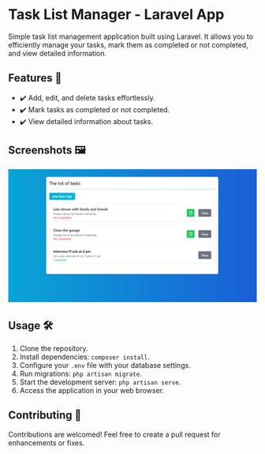 # Task List Manager - Laravel App


Simple task list management application built using Laravel. It allows you to efficiently manage your tasks, mark them as completed or not completed, and view detailed information.

## Features 🚀

- ✔️ Add, edit, and delete tasks effortlessly.
- ✔️ Mark tasks as completed or not completed.
- ✔️ View detailed information about tasks.

## Screenshots 🖼️

![alt text](https://github.com/joaocba/laravel-task-list/blob/main/screenshots/main_page_task_list.png?raw=true)

## Usage 🛠️

1. Clone the repository.
2. Install dependencies: `composer install`.
3. Configure your `.env` file with your database settings.
4. Run migrations: `php artisan migrate`.
5. Start the development server: `php artisan serve`.
6. Access the application in your web browser.


## Contributing 🤝

Contributions are welcomed! Feel free to create a pull request for enhancements or fixes.

